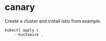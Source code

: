 # canary

Create a cluster and install istio from example.

```
kubectl apply \
    --kustomize .
```
